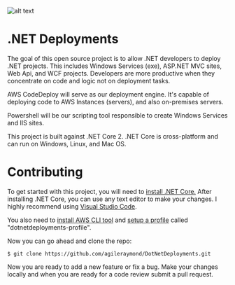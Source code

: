 ![alt text](https://ci.appveyor.com/api/projects/status/github/agileraymond/DotNetDeployments?branch=master&svg=true "Build Status")

# .NET Deployments
The goal of this open source project is to allow .NET developers to deploy .NET projects. This includes Windows Services (exe), ASP.NET MVC sites, Web Api, and WCF projects. Developers are more productive when they concentrate on code and logic not on deployment tasks. 

AWS CodeDeploy will serve as our deployment engine. It's capable of deploying code to AWS Instances (servers), and also on-premises servers. 

Powershell will be our scripting tool responsible to create Windows Services and IIS sites.

This project is built against .NET Core 2. .NET Core is cross-platform and can run on Windows, Linux, and Mac OS.

# Contributing
To get started with this project, you will need to [install .NET Core.](https://www.microsoft.com/net/download/core) After installing .NET Core, you can use any text editor to make your changes. I highly recommend using [Visual Studio Code](https://code.visualstudio.com/download).

You also need to [install AWS CLI tool](http://docs.aws.amazon.com/cli/latest/userguide/installing.html) and [setup a profile](http://docs.aws.amazon.com/cli/latest/userguide/cli-chap-getting-started.html) called "dotnetdeployments-profile".

Now you can go ahead and clone the repo:
```
$ git clone https://github.com/agileraymond/DotNetDeployments.git
```
Now you are ready to add a new feature or fix a bug. Make your changes locally and when you are ready for a code review submit a pull request.

